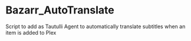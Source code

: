 # Bazarr_AutoTranslate
Script to add as Tautulli Agent to automatically translate subtitles when an item is added to Plex
